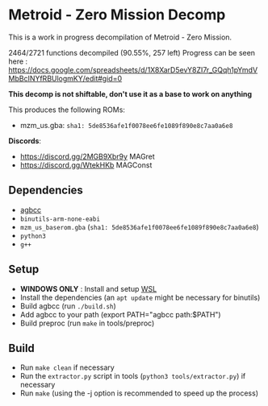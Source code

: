 # Metroid - Zero Mission Decomp

This is a work in progress decompilation of Metroid - Zero Mission.

2464/2721 functions decompiled (90.55%, 257 left)
Progress can be seen here : https://docs.google.com/spreadsheets/d/1X8XarD5evY8ZI7r_GQqh1pYmdVMbBcINYfRBUlogmKY/edit#gid=0

**This decomp is not shiftable, don't use it as a base to work on anything**

This produces the following ROMs:

- mzm_us.gba: `sha1: 5de8536afe1f0078ee6fe1089f890e8c7aa0a6e8`

**Discords**: 
- https://discord.gg/2MGB9Xbr9y MAGret
- https://discord.gg/WtekHKb MAGConst

## Dependencies

- [agbcc](https://github.com/jiangzhengwenjz/agbcc)
- `binutils-arm-none-eabi`
- `mzm_us_baserom.gba` (`sha1: 5de8536afe1f0078ee6fe1089f890e8c7aa0a6e8`)
- `python3`
- `g++`

## Setup

- **WINDOWS ONLY** : Install and setup [WSL](https://docs.microsoft.com/en-us/windows/wsl/install)
- Install the dependencies (an `apt update` might be necessary for binutils)
- Build agbcc (run `./build.sh`)
- Add agbcc to your path (export PATH="agbcc path:$PATH")
- Build preproc (run `make` in tools/preproc)

## Build

- Run `make clean` if necessary
- Run the `extractor.py` script in tools (`python3 tools/extractor.py`) if necessary
- Run `make` (using the -j option is recommended to speed up the process)
